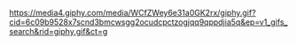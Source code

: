 https://media4.giphy.com/media/WCfZWey6e31a0GK2rx/giphy.gif?cid=6c09b9528x7scnd3bmcwsgg2ocudcpctzogjqq9qppdjia5q&ep=v1_gifs_search&rid=giphy.gif&ct=g
